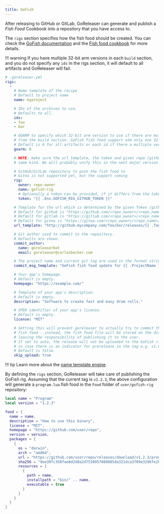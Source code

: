 ```yaml
---
title: GoFish
---
```


After releasing to GitHub or GitLab, GoReleaser can generate and publish
a _Fish Food_ Cookbook into a repository that you have access to.

The `rigs` section specifies how the fish food should be created.
You can check the
[GoFish documentation](https://gofi.sh/#intro)
and the
[Fish food cookbook](https://gofi.sh/#cookbook)
for more details.

!!! warning
  If you have multiple 32-bit arm versions in each `build` section, and
  you do not specify any `ids` in the rigs section, it will default to all
  artifacts and GoReleaser will fail.

```yaml
# .goreleaser.yml
rigs:
  -
    # Name template of the recipe
    # Default to project name
    name: myproject

    # IDs of the archives to use.
    # Defaults to all.
    ids:
    - foo
    - bar

    # GOARM to specify which 32-bit arm version to use if there are multiple versions
    # from the build section. GoFish fish food support atm only one 32-bit version.
    # Default is 6 for all artifacts or each id if there a multiple versions.
    goarm: 6

    # NOTE: make sure the url_template, the token and given repo (github or gitlab) owner and name are from the
    # same kind. We will probably unify this in the next major version like it is done with scoop.

    # GitHub/GitLab repository to push the fish food to
    # Gitea is not supported yet, but the support coming
    rig:
      owner: repo-owner
      name: gofish-rig
      # Optionally a token can be provided, if it differs from the token provided to GoReleaser
      token: "{{ .Env.GOFISH_RIG_GITHUB_TOKEN }}"

    # Template for the url which is determined by the given Token (github or gitlab)
    # Default for github is "https://github.com/<repo_owner>/<repo_name>/releases/download/{{ .Tag }}/{{ .ArtifactName }}"
    # Default for gitlab is "https://gitlab.com/<repo_owner>/<repo_name>/-/releases/{{ .Tag }}/downloads/{{ .ArtifactName }}"
    # Default for gitea is "https://gitea.com/<repo_owner>/<repo_name>/releases/download/{{ .Tag }}/{{ .ArtifactName }}"
    url_template: "http://github.mycompany.com/foo/bar/releases/{{ .Tag }}/{{ .ArtifactName }}"

    # Git author used to commit to the repository.
    # Defaults are shown.
    commit_author:
      name: goreleaserbot
      email: goreleaser@carlosbecker.com

    # The project name and current git tag are used in the format string.
    commit_msg_template: "GoFish fish food update for {{ .ProjectName }} version {{ .Tag }}"

    # Your app's homepage.
    # Default is empty.
    homepage: "https://example.com/"

    # Template of your app's description.
    # Default is empty.
    description: "Software to create fast and easy drum rolls."

    # SPDX identifier of your app's license.
    # Default is empty.
    license: "MIT"

    # Setting this will prevent goreleaser to actually try to commit the updated
    # fish food - instead, the fish food file will be stored on the dist folder only,
    # leaving the responsibility of publishing it to the user.
    # If set to auto, the release will not be uploaded to the GoFish rig
    # in case there is an indicator for prerelease in the tag e.g. v1.0.0-rc1
    # Default is false.
    skip_upload: true
```

!!! tip
  Learn more about the [name template engine](/customization/templates/).

By defining the `rigs` section, GoReleaser will take care of publishing the
GoFish rig.
Assuming that the current tag is `v1.2.3`, the above configuration will generate a
`program.lua` fish food in the `Food` folder of `user/gofish-rig` repository:

```lua
local name = "Program"
local version = "1.2.3"

food = {
  name = name,
  description = "How to use this binary",
  license = "MIT",
  homepage = "https://github.com/user/repo",
  version = version,
  packages = {
    {
      os = "darwin",
      arch = "amd64",
      url = "https://github.com/user/repo/releases/download/v1.2.3/program_v1.2.3_macOs_64bit.zip",
      sha256 = "9ee30fc358fae8d248a2d7538957089885da321dca3f09e3296fe2058e7fff74",
      resources = {
        {
          path = name,
          installpath = "bin/" .. name,
          executable = true
        }
      }
    }
  }
}
```
